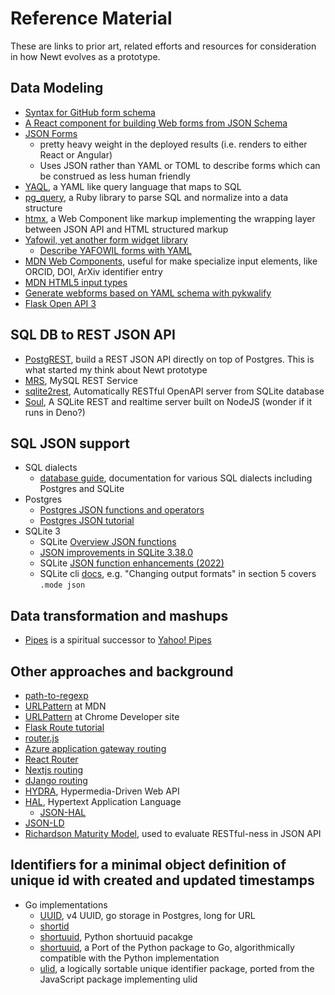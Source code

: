 
# Reference Material

These are links to prior art, related efforts and resources for consideration in how Newt evolves as a prototype.

## Data Modeling

- [Syntax for GitHub form schema](https://docs.github.com/en/communities/using-templates-to-encourage-useful-issues-and-pull-requests/syntax-for-githubs-form-schema)
- [A React component for building Web forms from JSON Schema](https://github.com/rjsf-team/react-jsonschema-form)
- [JSON Forms](https://jsonforms.io/docs/)
    - pretty heavy weight in the deployed results (i.e. renders to either React or Angular)
    - Uses JSON rather than YAML or TOML to describe forms which can be construed as less human friendly
- [YAQL](https://yaql.readthedocs.io/en/latest/getting_started.html), a YAML like query language that maps to SQL
- [pg_query](https://github.com/pganalyze/pg_query), a Ruby library to parse SQL and normalize into a data structure
- [htmx](https://htmx.org/), a Web Component like markup implementing the wrapping layer between JSON API and HTML structured markup
- [Yafowil, yet another form widget library](http://docs.yafowil.info/)
    - [Describe YAFOWIL forms with YAML](https://yafowil.readthedocs.io/en/latest/yaml.html)
- [MDN Web Components](https://developer.mozilla.org/en-US/docs/Web/API/Web_Components), useful for make specialize input elements, like ORCID, DOI, ArXiv identifier entry
- [MDN HTML5 input types](https://developer.mozilla.org/en-US/docs/Learn/Forms/HTML5_input_types)
- [Generate webforms based on YAML schema with pykwalify](https://github.com/cxong/pykwalify-webform)
- [Flask Open API 3](https://pypi.org/project/flask-openapi3/)


## SQL DB to REST JSON API

- [PostgREST](https://postgrest.org), build a REST JSON API directly on top of Postgres. This is what started my think about Newt prototype
- [MRS](https://dev.mysql.com/doc/dev/mysql-rest-service/latest/), MySQL REST Service
- [sqlite2rest](https://github.com/nside/sqlite2rest), Automatically RESTful OpenAPI server from SQLite database
- [Soul](https://github.com/thevahidal/soul), A SQLite REST and realtime server built on NodeJS (wonder if it runs in Deno?)

## SQL JSON support

- SQL dialects
    - [database guide](https://database.guide/), documentation for various SQL dialects including Postgres and SQLite
- Postgres
    - [Postgres JSON functions and operators](https://www.postgresql.org/docs/16/functions-json.html)
    - [Postgres JSON tutorial](https://www.postgresqltutorial.com/postgresql-tutorial/postgresql-json/)
- SQLite 3
    - SQLite [Overview JSON functions](https://sqlite.org/json1.html)
    - [JSON improvements in SQLite 3.38.0](https://tirkarthi.github.io/programming/2022/02/26/sqlite-json-improvements.html)
    - SQLite [JSON function enhancements (2022)](https://sqlite.org/src/doc/json-enhancements/doc/json-enhancements.md)
    - SQLite cli [docs](https://sqlite.org/cli.html), e.g. "Changing output formats" in section 5 covers `.mode json`

## Data transformation and mashups

- [Pipes](https://www.pipes.digital/docs) is a spiritual successor to [Yahoo! Pipes](https://en.wikipedia.org/wiki/Yahoo!_Pipes)

## Other approaches and background

- [path-to-regexp](https://github.com/pillarjs/path-to-regexp)
- [URLPattern](https://developer.mozilla.org/en-US/docs/Web/API/URLPattern) at MDN
- [URLPattern](https://developer.chrome.com/articles/urlpattern/) at Chrome Developer site
- [Flask Route tutorial](https://pythonbasics.org/flask-tutorial-routes/)
- [router.js](https://github.com/tildeio/router.js/)
- [Azure application gateway routing](https://learn.microsoft.com/en-us/azure/application-gateway/url-route-overview#pathbasedrouting-rule)
- [React Router](https://reactrouter.com/en/main/route/route)
- [Nextjs routing](https://nextjs.org/docs/app/building-your-application/routing)
- [dJango routing](https://www.django-rest-framework.org/api-guide/routers/)
- [HYDRA](https://www.markus-lanthaler.com/hydra/), Hypermedia-Driven Web API
- [HAL](https://stateless.group/hal_specification.html), Hypertext Application Language
    - [JSON-HAL](https://datatracker.ietf.org/doc/html/draft-kelly-json-hal-00)
- [JSON-LD](https://en.wikipedia.org/wiki/JSON-LD)
- [Richardson Maturity Model](https://en.wikipedia.org/wiki/Richardson_Maturity_Model), used to evaluate RESTful-ness in JSON API

## Identifiers for a minimal object definition of unique id with created and updated timestamps

- Go implementations
    - [UUID](https://pkg.go.dev/github.com/google/UUID), v4 UUID, go storage in Postgres, long for URL
    - [shortid](https://pkg.go.dev/github.com/teris-io/shortid)
    - [shortuuid](https://github.com/skorokithakis/shortuuid), Python shortuuid pacakge
    - [shortuuid](https://github.com/lithammer/shortuuid), a Port of the Python package to Go, algorithmically compatible with the Python implementation
    - [ulid](https://github.com/oklog/ulid), a logically sortable unique identifier package, ported from the JavaScript package implementing ulid

